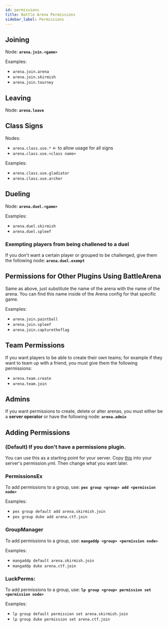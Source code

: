 ```yaml
---
id: permissions
title: Battle Arena Permissions
sidebar_label: Permissions
---
```


## Joining
Node: **`arena.join.<game>`**

Examples:
* `arena.join.arena`
* `arena.join.skirmish`
* `arena.join.tourney`

## Leaving
Node: **`arena.leave`**

## Class Signs
Nodes:
* `arena.class.use.*` <- to allow usage for all signs
* `arena.class.use.<class name>`

Examples:
* `arena.class.use.gladiator`
* `arena.class.use.archer`

## Dueling
Node: **`arena.duel.<game>`**

Examples:
* `arena.duel.skirmish`
* `arena.duel.spleef`

### Exempting players from being challened to a duel
If you don't want a certain player or grouped to be challenged, give them the following node:
**`arena.duel.exempt`**

## Permissions for Other Plugins Using BattleArena
Same as above, just substitute the name of the arena with the name of the arena. You can find this name inside of the Arena config for that specific game.

Examples:
* `arena.join.paintball`
* `arena.join.spleef`
* `arena.join.capturetheflag`

## Team Permissions
If you want players to be able to create their own teams; for example if they want to team up with a friend, you must give them the following permissions:
* `arena.team.create`
* `arena.team.join`

## Admins
If you want permissions to create, delete or alter arenas, you must either be a **server operator** or have the following node:
**`arena.admin`**

## Adding Permissions

### (Default) If you don't have a permissions plugin.
You can use this as a starting point for your server. Copy [this](https://pastebin.com/FcQVqPAj) into your server's permission.yml. Then change what you want later.

### PermissionsEx
To add permissions to a group, use:
**`pex group <group> add <permission node>`**

Examples:
* `pex group default add arena.skirmish.join`
* `pex group duke add arena.ctf.join`

### GroupManager
To add permissions to a group, use:
**`mangaddp <group> <permission node>`**

Examples:
* `mangaddp default arena.skirmish.join`
* `mangaddp duke arena.ctf.join`

### LuckPerms:
To add permissions to a group, use:
**`lp group <group> permission set <permission node>`**

Examples:
* `lp group default permission set arena.skirmish.join`
* `lp group duke permission set arena.ctf.join`
